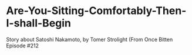 # Are-You-Sitting-Comfortably-Then-I-shall-Begin
Story about Satoshi Nakamoto, by Tomer Strolight (From Once Bitten Episode #212
